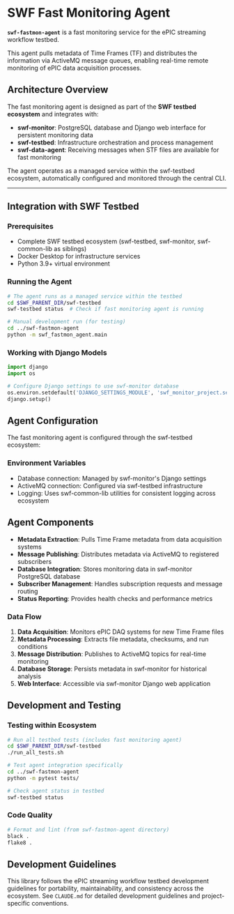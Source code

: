 # SWF Fast Monitoring Agent

**`swf-fastmon-agent`** is a fast monitoring service for the ePIC streaming workflow testbed. 

This agent pulls metadata of Time Frames (TF) and distributes the information via ActiveMQ message queues, enabling real-time remote monitoring of ePIC data acquisition processes.

## Architecture Overview

The fast monitoring agent is designed as part of the **SWF testbed ecosystem** and integrates with:
- **swf-monitor**: PostgreSQL database and Django web interface for persistent monitoring data
- **swf-testbed**: Infrastructure orchestration and process management
- **swf-data-agent**: Receiving messages when STF files are available for fast monitoring

The agent operates as a managed service within the swf-testbed ecosystem, automatically configured and monitored through the central CLI.

-------------- 

## Integration with SWF Testbed

### Prerequisites
- Complete SWF testbed ecosystem (swf-testbed, swf-monitor, swf-common-lib as siblings)
- Docker Desktop for infrastructure services
- Python 3.9+ virtual environment

### Running the Agent
```bash
# The agent runs as a managed service within the testbed
cd $SWF_PARENT_DIR/swf-testbed
swf-testbed status  # Check if fast monitoring agent is running

# Manual development run (for testing)
cd ../swf-fastmon-agent
python -m swf_fastmon_agent.main
```

### Working with Django Models
```python
import django
import os

# Configure Django settings to use swf-monitor database
os.environ.setdefault('DJANGO_SETTINGS_MODULE', 'swf_monitor_project.settings')
django.setup()
```

## Agent Configuration

The fast monitoring agent is configured through the swf-testbed ecosystem:

### Environment Variables
- Database connection: Managed by swf-monitor's Django settings
- ActiveMQ connection: Configured via swf-testbed infrastructure
- Logging: Uses swf-common-lib utilities for consistent logging across ecosystem

## Agent Components

- **Metadata Extraction**: Pulls Time Frame metadata from data acquisition systems
- **Message Publishing**: Distributes metadata via ActiveMQ to registered subscribers
- **Database Integration**: Stores monitoring data in swf-monitor PostgreSQL database
- **Subscriber Management**: Handles subscription requests and message routing
- **Status Reporting**: Provides health checks and performance metrics

### Data Flow
1. **Data Acquisition**: Monitors ePIC DAQ systems for new Time Frame files
2. **Metadata Processing**: Extracts file metadata, checksums, and run conditions
3. **Message Distribution**: Publishes to ActiveMQ topics for real-time monitoring
4. **Database Storage**: Persists metadata in swf-monitor for historical analysis
5. **Web Interface**: Accessible via swf-monitor Django web application

## Development and Testing

### Testing within Ecosystem
```bash
# Run all testbed tests (includes fast monitoring agent)
cd $SWF_PARENT_DIR/swf-testbed
./run_all_tests.sh

# Test agent integration specifically
cd ../swf-fastmon-agent
python -m pytest tests/

# Check agent status in testbed
swf-testbed status
```

### Code Quality
```bash
# Format and lint (from swf-fastmon-agent directory)
black .
flake8 .

```

## Development Guidelines

This library follows the ePIC streaming workflow testbed development guidelines for portability, maintainability, and consistency across the ecosystem. See `CLAUDE.md` for detailed development guidelines and project-specific conventions.